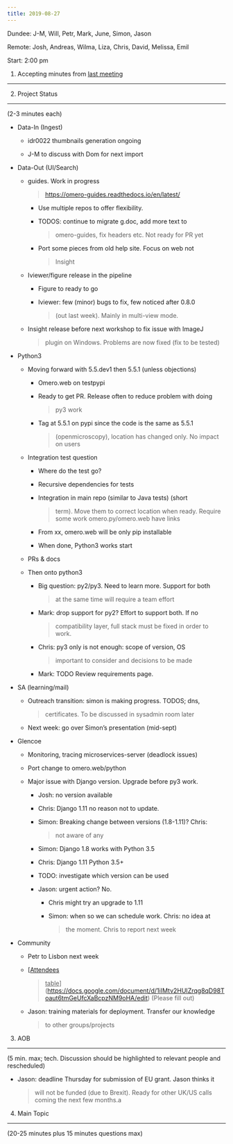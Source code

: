 ```yaml
---
title: 2019-08-27
---
```


Dundee: J-M, Will, Petr, Mark, June, Simon, Jason

Remote: Josh, Andreas, Wilma, Liza, Chris, David, Melissa, Emil

Start: 2:00 pm

1. Accepting minutes from [<u>last meeting</u>](https://drive.google.com/open?id=1TndXeC3wQSZVEaB5ZGpEAaPRl1QAufSI)
-------------------------------------------------------------------------------------------------------------------

2. Project Status
-----------------

(2-3 minutes each)

-   Data-In (Ingest)

    -   idr0022 thumbnails generation ongoing

    -   J-M to discuss with Dom for next import

-   Data-Out (UI/Search)

    -   guides. Work in progress
        > [<u>https://omero-guides.readthedocs.io/en/latest/</u>](https://omero-guides.readthedocs.io/en/latest/)

        -   Use multiple repos to offer flexibility.

        -   TODOS: continue to migrate g.doc, add more text to
            > omero-guides, fix headers etc. Not ready for PR yet

        -   Port some pieces from old help site. Focus on web not
            > Insight

    -   Iviewer/figure release in the pipeline

        -   Figure to ready to go

        -   Iviewer: few (minor) bugs to fix, few noticed after 0.8.0
            > (out last week). Mainly in multi-view mode.

    -   Insight release before next workshop to fix issue with ImageJ
        > plugin on Windows. Problems are now fixed (fix to be tested)

-   Python3

    -   Moving forward with 5.5.dev1 then 5.5.1 (unless objections)

        -   Omero.web on testpypi

        -   Ready to get PR. Release often to reduce problem with doing
            > py3 work

        -   Tag at 5.5.1 on pypi since the code is the same as 5.5.1
            > (openmicroscopy), location has changed only. No impact on
            > users

    -   Integration test question

        -   Where do the test go?

        -   Recursive dependencies for tests

        -   Integration in main repo (similar to Java tests) (short
            > term). Move them to correct location when ready. Require
            > some work omero.py/omero.web have links

        -   From xx, omero.web will be only pip installable

        -   When done, Python3 works start

    -   PRs & docs

    -   Then onto python3

        -   Big question: py2/py3. Need to learn more. Support for both
            > at the same time will require a team effort

        -   Mark: drop support for py2? Effort to support both. If no
            > compatibility layer, full stack must be fixed in order to
            > work.

        -   Chris: py3 only is not enough: scope of version, OS
            > important to consider and decisions to be made

        -   Mark: TODO Review requirements page.

-   SA (learning/mail)

    -   Outreach transition: simon is making progress. TODOS; dns,
        > certificates. To be discussed in sysadmin room later

    -   Next week: go over Simon’s presentation (mid-sept)

-   Glencoe

    -   Monitoring, tracing microservices-server (deadlock issues)

    -   Port change to omero.web/python

    -   Major issue with Django version. Upgrade before py3 work.

        -   Josh: no version available

        -   Chris: Django 1.11 no reason not to update.

        -   Simon: Breaking change between versions (1.8-1.11)? Chris:
            > not aware of any

        -   Simon: Django 1.8 works with Python 3.5

        -   Chris: Django 1.11 Python 3.5+

        -   TODO: investigate which version can be used

        -   Jason: urgent action? No.

            -   Chris might try an upgrade to 1.11

            -   Simon: when so we can schedule work. Chris: no idea at
                > the moment. Chris to report next week

-   Community

    -   Petr to Lisbon next week

    -   [<u>Attendees
        > table</u>](https://docs.google.com/document/d/1iIMtv2HUIZrqg8qD98Toaut6tmGeUfcXaBcpzNM9oHA/edit)
        > (Please fill out)

    -   Jason: training materials for deployment. Transfer our knowledge
        > to other groups/projects

3. AOB
------

(5 min. max; tech. Discussion should be highlighted to relevant people
and rescheduled)

-   Jason: deadline Thursday for submission of EU grant. Jason thinks it
    > will not be funded (due to Brexit). Ready for other UK/US calls
    > coming the next few months.a

4. Main Topic
-------------

(20-25 minutes plus 15 minutes questions max)
